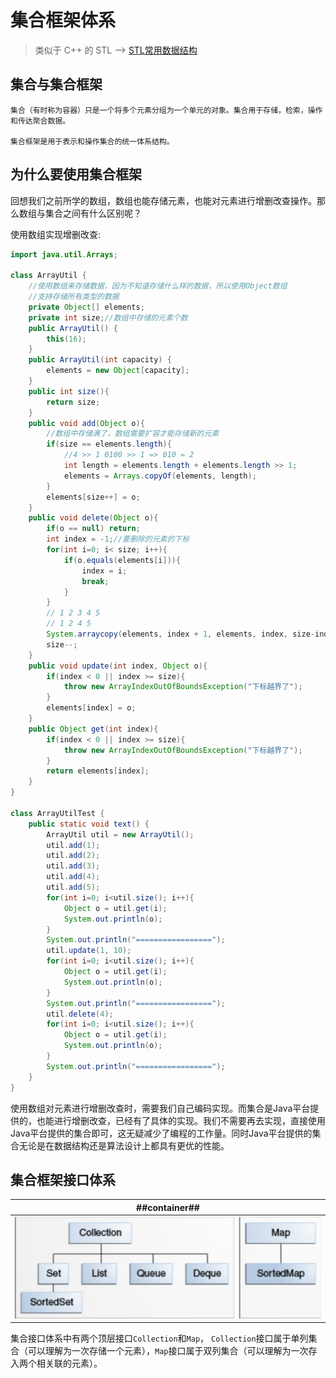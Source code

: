 # 集合框架体系
> 类似于 C++ 的 STL --> [STL常用数据结构](../../../../001-C++/002-tmp丶C++丶memo/002-STL库/001-STL常用数据结构/index.md)
## 集合与集合框架

```
集合（有时称为容器）只是一个将多个元素分组为一个单元的对象。集合用于存储，检索，操作和传达聚合数据。

集合框架是用于表示和操作集合的统一体系结构。
```
## 为什么要使用集合框架
回想我们之前所学的数组，数组也能存储元素，也能对元素进行增删改查操作。那么数组与集合之间有什么区别呢？

使用数组实现增删改查:

```java
import java.util.Arrays;

class ArrayUtil {
    //使用数组来存储数据，因为不知道存储什么样的数据，所以使用Object数组
    //支持存储所有类型的数据
    private Object[] elements;
    private int size;//数组中存储的元素个数
    public ArrayUtil() {
        this(16);
    }
    public ArrayUtil(int capacity) {
        elements = new Object[capacity];
    }
    public int size(){
        return size;
    }
    public void add(Object o){
        //数组中存储满了，数组需要扩容才能存储新的元素
        if(size == elements.length){
            //4 >> 1 0100 >> 1 => 010 = 2
            int length = elements.length + elements.length >> 1;
            elements = Arrays.copyOf(elements, length);
        }
        elements[size++] = o;
    }
    public void delete(Object o){
        if(o == null) return;
        int index = -1;//要删除的元素的下标
        for(int i=0; i< size; i++){
            if(o.equals(elements[i])){
                index = i;
                break;
            }
        }
        // 1 2 3 4 5
        // 1 2 4 5
        System.arraycopy(elements, index + 1, elements, index, size-index - 1);
        size--;
    }
    public void update(int index, Object o){
        if(index < 0 || index >= size){
            throw new ArrayIndexOutOfBoundsException("下标越界了");
        }
        elements[index] = o;
    }
    public Object get(int index){
        if(index < 0 || index >= size){
            throw new ArrayIndexOutOfBoundsException("下标越界了");
        }
        return elements[index];
    }
}

class ArrayUtilTest {
    public static void text() {
        ArrayUtil util = new ArrayUtil();
        util.add(1);
        util.add(2);
        util.add(3);
        util.add(4);
        util.add(5);
        for(int i=0; i<util.size(); i++){
            Object o = util.get(i);
            System.out.println(o);
        }
        System.out.println("=================");
        util.update(1, 10);
        for(int i=0; i<util.size(); i++){
            Object o = util.get(i);
            System.out.println(o);
        }
        System.out.println("=================");
        util.delete(4);
        for(int i=0; i<util.size(); i++){
            Object o = util.get(i);
            System.out.println(o);
        }
        System.out.println("=================");
    }
}
```

使用数组对元素进行增删改查时，需要我们自己编码实现。而集合是Java平台提供的，也能进行增删改查，已经有了具体的实现。我们不需要再去实现，直接使用Java平台提供的集合即可，这无疑减少了编程的工作量。同时Java平台提供的集合无论是在数据结构还是算法设计上都具有更优的性能。

## 集合框架接口体系
| ##container## |
|:--:|
|![Clip_2024-03-04_11-36-43.png ##w600##](./Clip_2024-03-04_11-36-43.png)|

集合接口体系中有两个顶层接口`Collection`和`Map`， `Collection`接口属于单列集合（可以理解为一次存储一个元素），`Map`接口属于双列集合（可以理解为一次存入两个相关联的元素）。
